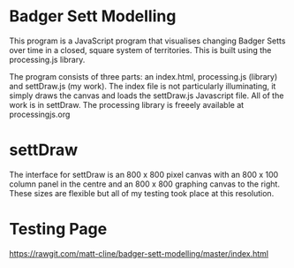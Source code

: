 # Badger Sett Modelling
  This program is a JavaScript program that visualises changing Badger Setts over time in a closed, square system of territories. This is
built using the processing.js library.

  The program consists of three parts: an index.html, processing.js (library) and settDraw.js (my work). The index file is not
particularly illuminating, it simply draws the canvas and loads the settDraw.js Javascript file. All of the work is in settDraw. The 
processing library is freeely available at processingjs.org

# settDraw
  The interface for settDraw is an 800 x 800 pixel canvas with an 800 x 100 column panel in the centre and an 800 x 800 graphing canvas to the right. These sizes are flexible but all of my testing took place at this resolution.

# Testing Page
https://rawgit.com/matt-cline/badger-sett-modelling/master/index.html
